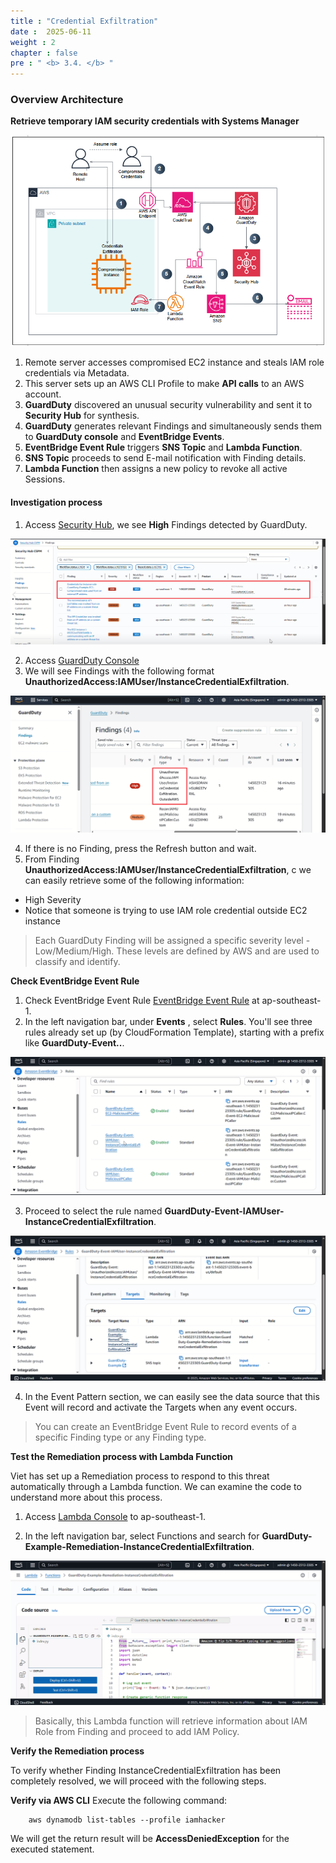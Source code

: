 ```yaml
---
title : "Credential Exfiltration"
date :  2025-06-11
weight : 2 
chapter : false
pre : " <b> 3.4. </b> "
---
```

### Overview Architecture

**Retrieve temporary IAM security credentials with Systems Manager**

![CredentialExfiltration](/images/3.attack/3.4/CredentialExfiltration-1.png)

1. Remote server accesses compromised EC2 instance and steals IAM role credentials via Metadata.
2. This server sets up an AWS CLI Profile to make **API calls** to an AWS account.
3. **GuardDuty** discovered an unusual security vulnerability and sent it to **Security Hub** for synthesis.
4. **GuardDuty** generates relevant Findings and simultaneously sends them to **GuardDuty console** and **EventBridge Events**.
5. **EventBridge Event Rule** triggers **SNS Topic** and **Lambda Function**.
6. **SNS Topic** proceeds to send E-mail notification with Finding details.
7. **Lambda Function** then assigns a new policy to revoke all active Sessions.

#### Investigation process
1. Access [Security Hub](https://ap-southeast-1.console.aws.amazon.com/securityhub/home?region=ap-southeast-1#/), we see **High** Findings detected by GuardDuty.

![CredentialExfiltration](/images/3.attack/3.4/hub.png)

2. Access [GuardDuty Console](https://ap-southeast-1.console.aws.amazon.com/guardduty/home?region=ap-southeast-1#/)
3. We will see Findings with the following format **UnauthorizedAccess:IAMUser/InstanceCredentialExfiltration**.

![CredentialExfiltration](/images/3.attack/3.4/8.png)

4. If there is no Finding, press the Refresh button and wait.
5. From Finding **UnauthorizedAccess:IAMUser/InstanceCredentialExfiltration**, c we can easily retrieve some of the following information:
- High Severity
- Notice that someone is trying to use IAM role credential outside EC2 instance
> Each GuardDuty Finding will be assigned a specific severity level - Low/Medium/High. These levels are defined by AWS and are used to classify and identify.

**Check EventBridge Event Rule**

1. Check EventBridge Event Rule [EventBridge Event Rule](https://ap-southeast-1.console.aws.amazon.com/events/home?region=ap-southeast-1#/) at ap-southeast-1.
2. In the left navigation bar, under **Events** , select **Rules**. You'll see three rules already set up (by CloudFormation Template), starting with a prefix like **GuardDuty-Event..**.

![CredentialExfiltration](/images/3.attack/3.4/10.png)

3. Proceed to select the rule named **GuardDuty-Event-IAMUser-InstanceCredentialExfiltration**.

![CredentialExfiltration](/images/3.attack/3.4/11.png)

4. In the Event Pattern section, we can easily see the data source that this Event will record and activate the Targets when any event occurs.

> You can create an EventBridge Event Rule to record events of a specific Finding type or any Finding type.

**Test the Remediation process with Lambda Function**

Viet has set up a Remediation process to respond to this threat automatically through a Lambda function. We can examine the code to understand more about this process.

1. Access [Lambda Console](https://ap-southeast-1.console.aws.amazon.com/lambda/home?region=ap-southeast-1#/begin) to ap-southeast-1.

2. In the left navigation bar, select Functions and search for **GuardDuty-Example-Remediation-InstanceCredentialExfiltration**.

![CredentialExfiltration](/images/3.attack/3.4/9.png)

> Basically, this Lambda function will retrieve information about IAM Role from Finding and proceed to add IAM Policy.

**Verify the Remediation process**

To verify whether Finding InstanceCredentialExfiltration has been completely resolved, we will proceed with the following steps.

**Verify via AWS CLI**
Execute the following command:

        aws dynamodb list-tables --profile iamhacker

We will get the return result will be **AccessDeniedException** for the executed statement.

